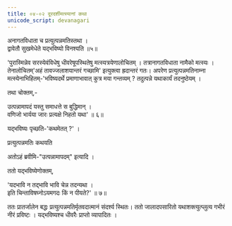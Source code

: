 ```yaml
---
title: ०४-०२ दूरदर्शीमत्स्यानां कथा
unicode_script: devanagari
---
```

अनागतविधाता च प्रत्युत्पन्नमतिस्तथा ।  
द्वावेतौ सुखमेधेते यद्भविष्यो विनश्यति ॥५॥  

 'पुरास्मिन्नेव सरस्येवंविधेषु धीवरेषूपस्थितेषु मत्स्यत्रयेणालोचितम् । तत्रानागतविधाता नामैको मत्स्यः । तेनालोचितम्'अहं तावज्जलाशयान्तरं गच्छामि' इत्युक्त्वा ह्रदान्तरं गतः। अपरेण प्रत्युत्पन्नमतिनाम्ना मत्स्येनाभिहितम्-'भविष्यदर्थे प्रमाणाभावात् कुत्र मया गन्तव्यम् ? तदुत्पन्ने यथाकार्यं तदनुष्ठेयम् ।  

 तथा चोक्तम्,-

 उत्पन्नामापदं यस्तु समाधत्ते स बुद्धिमान् ।  
 वणिजो भार्यया जारः प्रत्यक्षे निहतो यथा' ॥ ६॥

यद्भविष्यः पृच्छति-'कथमेतत् ?' ।  

प्रत्युत्पन्नमतिः कथयति

<div class="js_include" url="../../upakathAH/04-03_ratnaprabhAyAH_kathA/"  newLevelForH1="3" includeTitle="true"> </div>

अतोऽहं ब्रवीमि-"उत्पन्नामापदम्" इत्यादि ।

ततो यद्भविष्येणोक्तम्,

'यदभावि न तद्भावि भावि चेन्न तदन्यथा ।  
इति चिन्ताविषघ्नोऽयमगदः किं न पीयते?' ॥ ७॥

ततः प्रातर्जालेन बद्धः प्रत्युत्पन्नमतिर्मृतवदात्मानं संदर्श्य स्थितः। ततो जालादपसारितो यथाशक्त्युत्प्लुत्य गभीरं नीरं प्रविष्टः । यद्भविष्यश्च धीवरैः प्राप्तो व्यापादितः । 
